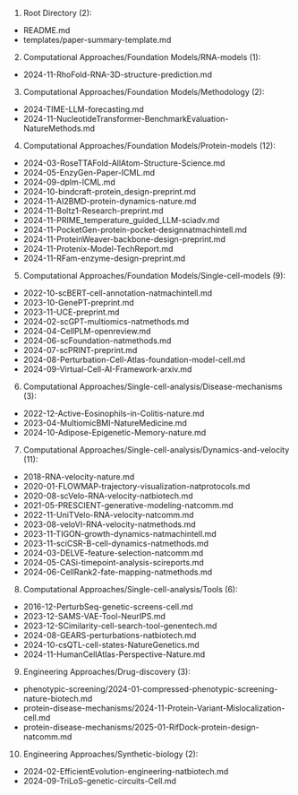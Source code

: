 1. Root Directory (2):
- README.md
- templates/paper-summary-template.md

2. Computational Approaches/Foundation Models/RNA-models (1):
- 2024-11-RhoFold-RNA-3D-structure-prediction.md

3. Computational Approaches/Foundation Models/Methodology (2):
- 2024-TIME-LLM-forecasting.md
- 2024-11-NucleotideTransformer-BenchmarkEvaluation-NatureMethods.md

4. Computational Approaches/Foundation Models/Protein-models (12):
- 2024-03-RoseTTAFold-AllAtom-Structure-Science.md
- 2024-05-EnzyGen-Paper-ICML.md
- 2024-09-dplm-ICML.md
- 2024-10-bindcraft-protein_design-preprint.md
- 2024-11-AI2BMD-protein-dynamics-nature.md
- 2024-11-Boltz1-Research-preprint.md
- 2024-11-PRIME_temperature_guided_LLM-sciadv.md
- 2024-11-PocketGen-protein-pocket-designnatmachintell.md
- 2024-11-ProteinWeaver-backbone-design-preprint.md
- 2024-11-Protenix-Model-TechReport.md
- 2024-11-RFam-enzyme-design-preprint.md

5. Computational Approaches/Foundation Models/Single-cell-models (9):
- 2022-10-scBERT-cell-annotation-natmachintell.md
- 2023-10-GenePT-preprint.md
- 2023-11-UCE-preprint.md
- 2024-02-scGPT-multiomics-natmethods.md
- 2024-04-CellPLM-openreview.md
- 2024-06-scFoundation-natmethods.md
- 2024-07-scPRINT-preprint.md
- 2024-08-Perturbation-Cell-Atlas-foundation-model-cell.md
- 2024-09-Virtual-Cell-AI-Framework-arxiv.md

6. Computational Approaches/Single-cell-analysis/Disease-mechanisms (3):
- 2022-12-Active-Eosinophils-in-Colitis-nature.md
- 2023-04-MultiomicBMI-NatureMedicine.md
- 2024-10-Adipose-Epigenetic-Memory-nature.md

7. Computational Approaches/Single-cell-analysis/Dynamics-and-velocity (11):
- 2018-RNA-velocity-nature.md
- 2020-01-FLOWMAP-trajectory-visualization-natprotocols.md
- 2020-08-scVelo-RNA-velocity-natbiotech.md
- 2021-05-PRESCIENT-generative-modeling-natcomm.md
- 2022-11-UniTVelo-RNA-velocity-natcomm.md
- 2023-08-veloVI-RNA-velocity-natmethods.md
- 2023-11-TIGON-growth-dynamics-natmachintell.md
- 2023-11-sciCSR-B-cell-dynamics-natmethods.md
- 2024-03-DELVE-feature-selection-natcomm.md
- 2024-05-CASi-timepoint-analysis-scireports.md
- 2024-06-CellRank2-fate-mapping-natmethods.md

8. Computational Approaches/Single-cell-analysis/Tools (6):
- 2016-12-PerturbSeq-genetic-screens-cell.md
- 2023-12-SAMS-VAE-Tool-NeurIPS.md
- 2023-12-SCimilarity-cell-search-tool-genentech.md
- 2024-08-GEARS-perturbations-natbiotech.md
- 2024-10-csQTL-cell-states-NatureGenetics.md
- 2024-11-HumanCellAtlas-Perspective-Nature.md

9. Engineering Approaches/Drug-discovery (3):
- phenotypic-screening/2024-01-compressed-phenotypic-screening-nature-biotech.md
- protein-disease-mechanisms/2024-11-Protein-Variant-Mislocalization-cell.md
- protein-disease-mechanisms/2025-01-RifDock-protein-design-natcomm.md

10. Engineering Approaches/Synthetic-biology (2):
- 2024-02-EfficientEvolution-engineering-natbiotech.md
- 2024-09-TriLoS-genetic-circuits-Cell.md
